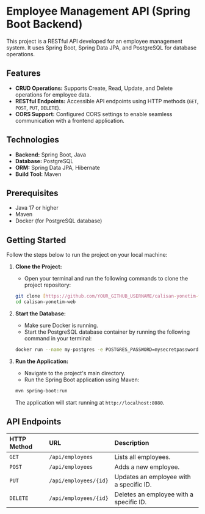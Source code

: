 # Employee Management API (Spring Boot Backend)

This project is a RESTful API developed for an employee management system. It uses Spring Boot, Spring Data JPA, and PostgreSQL for database operations.

## Features

- **CRUD Operations:** Supports Create, Read, Update, and Delete operations for employee data.
- **RESTful Endpoints:** Accessible API endpoints using HTTP methods (`GET`, `POST`, `PUT`, `DELETE`).
- **CORS Support:** Configured CORS settings to enable seamless communication with a frontend application.

## Technologies

- **Backend:** Spring Boot, Java
- **Database:** PostgreSQL
- **ORM:** Spring Data JPA, Hibernate
- **Build Tool:** Maven

## Prerequisites

- Java 17 or higher
- Maven
- Docker (for PostgreSQL database)

## Getting Started

Follow the steps below to run the project on your local machine:

1.  **Clone the Project:**
    - Open your terminal and run the following commands to clone the project repository:
    ```bash
    git clone [https://github.com/YOUR_GITHUB_USERNAME/calisan-yonetim-web.git](https://github.com/YOUR_GITHUB_USERNAME/calisan-yonetim-web.git)
    cd calisan-yonetim-web
    ```

2.  **Start the Database:**
    - Make sure Docker is running.
    - Start the PostgreSQL database container by running the following command in your terminal:
    ```bash
    docker run --name my-postgres -e POSTGRES_PASSWORD=mysecretpassword -p 5432:5432 -d postgres
    ```

3.  **Run the Application:**
    - Navigate to the project's main directory.
    - Run the Spring Boot application using Maven:
    ```bash
    mvn spring-boot:run
    ```
    The application will start running at `http://localhost:8080`.

## API Endpoints

| HTTP Method | URL | Description |
| :--- | :--- | :--- |
| `GET` | `/api/employees` | Lists all employees. |
| `POST` | `/api/employees` | Adds a new employee. |
| `PUT` | `/api/employees/{id}` | Updates an employee with a specific ID. |
| `DELETE`| `/api/employees/{id}` | Deletes an employee with a specific ID. |
